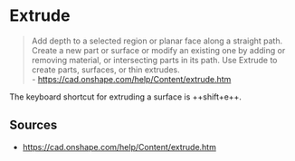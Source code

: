 # Extrude

> Add depth to a selected region or planar face along a straight path. Create a new part or surface or modify an existing one by adding or removing material, or intersecting parts in its path. Use Extrude to create parts, surfaces, or thin extrudes.  
> \- https://cad.onshape.com/help/Content/extrude.htm

The keyboard shortcut for extruding a surface is ++shift+e++.

## Sources

- <https://cad.onshape.com/help/Content/extrude.htm>